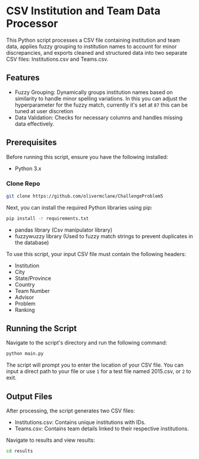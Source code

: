 # CSV Institution and Team Data Processor

This Python script processes a CSV file containing institution and team data, applies fuzzy grouping to institution names to account for minor discrepancies, and exports cleaned and structured data into two separate CSV files: Institutions.csv and Teams.csv.

##  Features

- Fuzzy Grouping: Dynamically groups institution names based on similarity to handle minor spelling variations. In this you can adjust the hyperparameter for the fuzzy match, currently it's set at `87` this can be tuned at user discretion 
- Data Validation: Checks for necessary columns and handles missing data effectively.

##  Prerequisites

Before running this script, ensure you have the following installed:

- Python 3.x 

### Clone Repo
```bash
git clone https://github.com/olivermclane/ChallengeProblem5
```

Next, you can install the required Python libraries using pip:

```bash
pip install -r requirements.txt
```
- pandas library (Csv manipulator library)
- fuzzywuzzy library (Used to fuzzy match strings to prevent duplicates in the database)


To use this script, your input CSV file must contain the following headers:
- Institution
- City
- State/Province
- Country
- Team Number
- Advisor
- Problem
- Ranking
## Running the Script
Navigate to the script's directory and run the following command:

```bash 
python main.py
```
The script will prompt you to enter the location of your CSV file. You can input a direct path to your file or use `1` for a test file named 2015.csv, or `2` to exit.

## Output Files
After processing, the script generates two CSV files:

- Institutions.csv: Contains unique institutions with IDs.
- Teams.csv: Contains team details linked to their respective institutions.

Navigate to results and view results:
```bash
cd results
```
